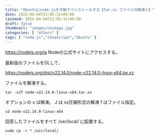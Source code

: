 ```yaml
---
title: "Ubuntuにnode.jsを手動でインストールする【tar.xz ファイルの解凍と】"
date: 2025-04-04T21:05:31+09:00
lastmod: 2025-04-04T21:05:31+09:00
draft: false
thumbnail: "images/noimage.jpg"
categories: [ "others" ]
tags: [ "node.js","JavaScript","Ubuntu" ]
---
```



https://nodejs.org/ja Nodeの公式サイトにアクセスする。

最新版のファイルをDLして、

https://nodejs.org/dist/v22.14.0/node-v22.14.0-linux-x64.tar.xz

ファイルを解凍する。
```
tar -xJf node-v22.14.0-linux-x64.tar.xz
```
オプションの x は解凍。 J は xz圧縮形式の解凍 f はファイル指定。

```
cd node-v22.14.0-linux-x64
```

回答したファイルをすべて /usr/local/ に配置する。

```
sudo cp -r * /usr/local/
```


